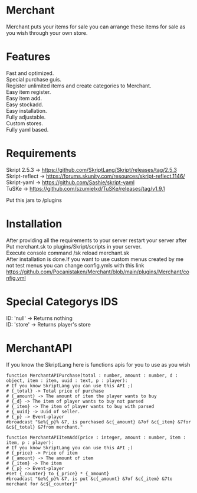 # Merchant

Merchant puts your items for sale you can arrange these items for sale as you wish through your own store.

# Features

Fast and optimized.   
Special purchase guis.    
Register unlimited items and create categories to Merchant.   
Easy item register.   
Easy item add.    
Easy stockadd.    
Easy installation.    
Fully adjustable.   
Custom stores.    
Fully yaml based.   

# Requirements

Skript 2.5.3 -> https://github.com/SkriptLang/Skript/releases/tag/2.5.3     
Skript-reflect -> https://forums.skunity.com/resources/skript-reflect.1146/   
Skript-yaml -> https://github.com/Sashie/skript-yaml    
TuSKe -> https://github.com/szumielxd/TuSKe/releases/tag/v1.9.1   

Put this jars to /plugins

# Installation

After providing all the requirements to your server restart your server after   
Put merchant.sk to plugins/Skript/scripts in your server.   
Execute console command /sk reload merchant.sk    
After installation is done.If you want to use custom menus created by me not test menus you can change config.ymls with this link https://github.com/Pocanistaken/Merchant/blob/main/plugins/Merchant/config.yml

# Special Categorys IDS

ID: 'null' -> Returns nothing     
ID: 'store' -> Returns player's store


# MerchantAPI

If you know the SkriptLang here is functions apis for you to use as you wish

```
function MerchantAPIPurchase(total : number, amount : number, d : object, item : item, uuid : text, p : player):
# If you know SkriptLang you can use this API ;)
# {_total} -> Total price of purchase
# {_amount} -> The amount of item the player wants to buy
# {_d} -> The item of player wants to buy not parsed
# {_item} -> The item of player wants to buy with parsed
# {_uuid} -> Uuid of seller.
# {_p} -> Event-player
#broadcast "&e%{_p}% &7, is purchased &c{_amount} &7of &c{_item} &7for &c${_total} &7from merchant."

function MerchantAPIItemAdd(price : integer, amount : number, item : item, p : player):
# If you know SkriptLang you can use this API ;)
# {_price} -> Price of item
# {_amount} -> The amount of item
# {_item} -> The item
# {_p} -> Event-player
#set {_counter} to {_price} * {_amount}
#broadcast "&e%{_p}% &7, is put &c{_amount} &7of &c{_item} &7to merchant for &c${_counter}"



